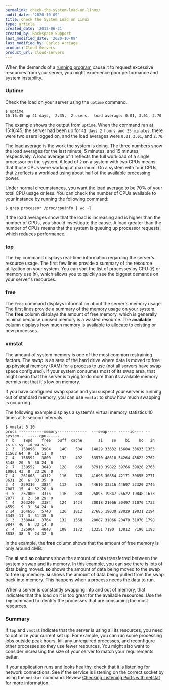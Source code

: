 ```yaml
---
permalink: check-the-system-load-on-linux/
audit_date: '2020-10-09'
title: Check the System Load on Linux
type: article
created_date: '2012-06-21'
created_by: Rackspace Support
last_modified_date: '2020-10-09'
last_modified_by: Carlos Arriaga
product: Cloud Servers
product_url: cloud-servers
---
```


When the demands of a [running program](/support/how-to/checking-running-services-on-linux)
cause it to request excessive resources from your server, you might experience
poor performance and system instability.

### Uptime

Check the load on your server using the `uptime` command.

    $ uptime
    15:16:45 up 41 days,  2:35,  2 users,  load average: 0.01, 3.01, 2.70

The example shows the output from `uptime`. When the command ran at
15:16:45, the server had been up for `41 days 2 hours and 35 minutes`,
there were two users logged on, and the load averages were `0.01`, `3.01`, and
`2.70`.

The load average is the work the system is doing. The
three numbers show the load averages for the last minute, 5 minutes, and
15 minutes, respectively. A load average of `1` reflects the
full workload of a single processor on the system. A load
of `2` on a system with two CPUs means that
those CPUs were working at maximum. On a
system with four CPUs, that `2` reflects a workload using about half of
the available processing power.

Under normal circumstances, you want the load average to be 70% of
your total CPU usage or less. You can check the number of CPUs available
to your instance by running the following command:

    $ grep processor /proc/cpuinfo | wc -l

If the load averages show that the load is increasing and is higher than the
number of CPUs, you should investigate the cause. A load greater than the number
of CPUs means that the system is queuing up processor requests, which 
reduces performance.

### top

The `top` command displays real-time information regarding the server's
resource usage. The first few lines provide a summary of the
resource utilization on your system. You can sort the list of
processes by CPU (`P`) or memory use (`M`), which allows you to quickly see
the biggest demands on your server's resources.

### free

The `free` command displays information about the server's memory usage. 
The first lines provide a summary of the memory usage on your system.  
The **free** column displays the amount of free memory, which is generally minimal
because unused memory is a wasted resource.  The  **available** column displays
how much memory is available to allocate to existing or new processes.

### vmstat

 The amount of system memory is one of the most common restraining factors. 
 The *swap* is an area of the hard drive where data is moved to free up 
 physical memory (RAM) for a process to use (not all servers have swap space configured). 
 If your system consumes most of its swap area, that might mean that the server is trying to do 
 more than its available memory permits not that it's low on memory.  

If you have configured swap space and you suspect your server is running out
of standard memory, you can use `vmstat` to show how much swapping is
occurring.

The following example displays a system's virtual memory statistics 10
times at 5-second intervals.

    $ vmstat 5 10
    procs -----------memory-------------  ---swap---- -----io---- --system--  -----cpu------
    r  b    swpd    free   buff  cache       si    so    bi    bo   in    cs us sy  id wa st
    2  3   138096   3904    140    584    14829 33632 16684 33633 1353 11562 64  9  16 11  0
    7  4   156592   3800    132    492    53570 48618 54264 48622 2762 8148  20  5  50 24  0
    2  7   258552   3040    128    668    37910 39822 39766 39826 2763 10861 43  8  23 26  0
    7  4   261608   4312    116    776    41696 30854 42171 30855 2771 8631  26  6  33 35  0
    3  4   259316   3824    112    576    44616 32316 44697 32320 2746 7087  15  4  52 28  0
    0  5   257000   3376    116    880    25895 19847 26622 19848 1673 2877   1  2  68 29  0
    4  4   263240   3384    124   1424    30018 21066 30497 21070 1732 4559   9  3  64 24  0
    2 14   264656   5740    120   1812    27685 19030 28029 19031 2194 5345  11  3  51 35  0
    6  3   338044   3764    132   1568    20087 31066 20470 31070 1798 9847  46  6  33 14  0
    2  4   325904   4048    108   1172    13251 7190  13812  7190 1193 8838  38  5  24 32  0

In the example, the **free** column shows that the amount of free memory is
only around 4MB.

The **si** and **so** columns show the amount of data transferred
between the system's swap and its memory. In this example, you can see
there is lots of data being moved. **so** shows the amount of data being
moved to the swap to free up memory. **si** shows the amount of data being
pulled from the swap back into memory. This happens when a process needs the data to run.

When a server is constantly swapping into and out of memory, that
indicates that the load on it is too great for the available
resources. Use the `top` command to identify the
processes that are consuming the most resources.

### Summary

If `top` and `vmstat` indicate that the server is using all its resources,
you need to optimize your current set up. For example, you can
run some processing jobs outside peak hours, kill any unrequired
processes, and reconfigure other processes so they use fewer resources. You might 
also want to consider increasing the size of your server to match
your requirements better.

If your application runs and looks healthy,  check that it is listening for
network connections. See if the service is listening on the correct 
socket by using the `netstat` command. Review [Checking Listening Ports with netstat](/support/how-to/checking-listening-ports-with-netstat)
for more information.
